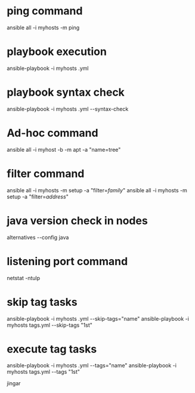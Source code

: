 # ping command
  ansible all -i myhosts -m ping
# playbook execution
  ansible-playbook -i myhosts .yml
# playbook syntax check
  ansible-playbook -i myhosts .yml --syntax-check
# Ad-hoc command
  ansible all -i myhost -b -m apt -a "name=tree"
# filter command
  ansible all -i myhosts -m setup -a "filter=*family*"
  ansible all -i myhosts -m setup -a "filter=*address*"
# java version check in nodes
  alternatives --config java
# listening port command
  netstat -ntulp
# skip tag tasks
  ansible-playbook -i myhosts .yml --skip-tags="name"
  ansible-playbook -i myhosts tags.yml --skip-tags "1st"
# execute tag tasks
  ansible-playbook -i myhosts .yml --tags="name"
  ansible-playbook -i myhosts tags.yml --tags "1st"

  jingar